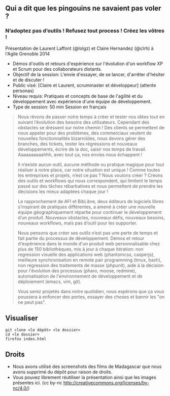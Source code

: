 ## Qui a dit que les pingouins ne savaient pas voler ?
### N’adoptez pas d’outils ! Refusez tout process ! Créez les vôtres !

Présentation de Laurent Laffont (@lolgz) et Claire Hernandez (@clrh) à l'Agile Grenoble 2014

* Démos d'outils et retours d'expérience sur l'évolution d'un workflow XP et Scrum pour des collaborateurs distants.
* Objectif de la session: 	L'envie d'essayer, de se lancer, d'arrêter d'hésiter et de discuter !
* Public visé:	[Claire et Laurent, scrummaster et développeur] (attente personas)
* Niveau requis:	Pratiques et concepts de base de l'agilité et du développement avec expérience d'une équipe de développement.
* Type de session:	50 min Session en français

> Nous rêvons de passer notre temps à créer et tester nos idées tout en suivant l’évolution des besoins des utilisateurs. Cependant des obstacles se dressent sur notre chemin ! Des clients se permettent de nous appeler pour des problèmes, des commerciaux veulent de nouvelles fonctionnalités bizarroïdes, nous devons gérer des branches, des tickets, tester les régressions et nouveaux développements, écrire de la doc, saisir nos temps de travail. Aaaaaaaaaahhh, avec tout ça, nos envies nous échappent !
> 
> Il n’existe aucun outil, aucune méthode ou pratique magique pour tout réaliser à notre place, car notre situation est unique ! Comme toutes les entreprises et projets, n’est ce pas ? Nous voulons créer ? Créons des outils et workflows qui nous correspondent, qui limitent le temps passé sur des tâches rébarbatives et nous permettent de prendre les décisions les mieux adaptées chaque jour !
> 
> Le rapprochement de AFI et BibLibre, deux éditeurs de logiciels libres s’inspirant de pratiques différentes, a amené à créer une nouvelle équipe géographiquement répartie pour continuer le développement d’un produit. Nouveaux obstacles, nouveaux défis, nouveaux besoins, nouveaux workflows, mais pas d’outil pour les supporter.
> 
> Nous pensons que créer ses outils n’est pas une perte de temps et fait partie du processus de développement. Démos et retour d'expérience dans le monde d'un produit web personnalisable chez plus de 150 bibliothèques, mis à jour à chaque itération: non regression visuelle des applications web (phantomcss, casperjs), meilleure synchronisation en remote pair programming (tmux, bash), non régression des traitements de masse (phpunit), aide à la décision pour l'évolution des processus (pharo, moose, redmine), automatisation de l'environnement de développement et de déploiement (emacs, vim, git).
> 
> Vous serez projetés dans notre quotidien, nous espérons que ça vous poussera à enfoncer des portes, essayer des choses et bannir les "on ne peut pas".

## Visualiser

```
git clone <le dépôt> <le dossier>
cd <le dossier>
firefox index.html
```

## Droits

* Nous avons utilisé des screenshots des films de Madagascar que nous avons supprimé du dépôt pour raison de droits.
* Vous pouvez librement réutiliser la présentation ainsi que les images présentes ici. (cc by-nc http://creativecommons.org/licenses/by-nc/4.0/)
